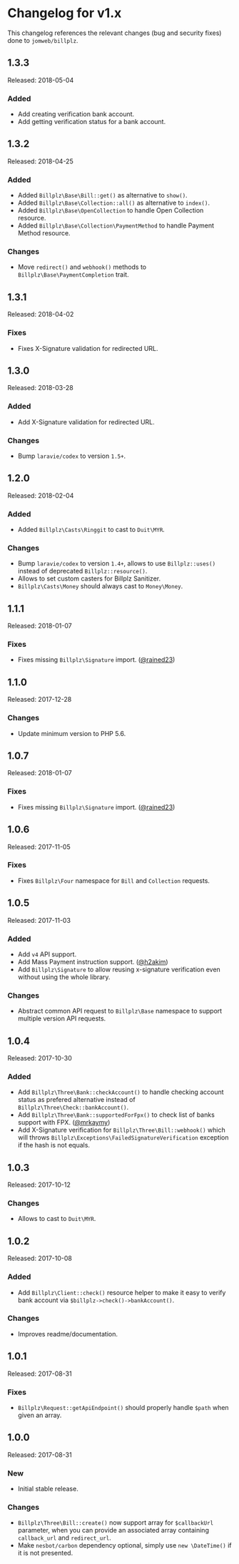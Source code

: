 # Changelog for v1.x

This changelog references the relevant changes (bug and security fixes) done to `jomweb/billplz`.

## 1.3.3

Released: 2018-05-04

### Added

* Add creating verification bank account.
* Add getting verification status for a bank account.

## 1.3.2

Released: 2018-04-25

### Added

* Added `Billplz\Base\Bill::get()` as alternative to `show()`.
* Added `Billplz\Base\Collection::all()` as alternative to `index()`.
* Added `Billplz\Base\OpenCollection` to handle Open Collection resource.
* Added `Billplz\Base\Collection\PaymentMethod` to handle Payment Method resource.

### Changes

* Move `redirect()` and `webhook()` methods to `Billplz\Base\PaymentCompletion` trait.

## 1.3.1

Released: 2018-04-02

### Fixes

* Fixes X-Signature validation for redirected URL.

## 1.3.0

Released: 2018-03-28

### Added

* Add X-Signature validation for redirected URL.

### Changes

* Bump `laravie/codex` to version `1.5+`.

## 1.2.0

Released: 2018-02-04

### Added

* Added `Billplz\Casts\Ringgit` to cast to `Duit\MYR`.

### Changes

* Bump `laravie/codex` to version `1.4+`, allows to use `Billplz::uses()` instead of deprecated `Billplz::resource()`.
* Allows to set custom casters for Billplz Sanitizer.
* `Billplz\Casts\Money` should always cast to `Money\Money`.

## 1.1.1

Released: 2018-01-07

### Fixes

* Fixes missing `Billplz\Signature` import. ([@rained23](https://github.com/rained23))

## 1.1.0

Released: 2017-12-28

### Changes

* Update minimum version to PHP 5.6.

## 1.0.7

Released: 2018-01-07

### Fixes

* Fixes missing `Billplz\Signature` import. ([@rained23](https://github.com/rained23))

## 1.0.6

Released: 2017-11-05

### Fixes

* Fixes `Billplz\Four` namespace for `Bill` and `Collection` requests.

## 1.0.5

Released: 2017-11-03

### Added

* Add `v4` API support.
* Add Mass Payment instruction support. ([@h2akim](https://github.com/h2akim))
* Add `Billplz\Signature` to allow reusing x-signature verification even without using the whole library.

### Changes

* Abstract common API request to `Billplz\Base` namespace to support multiple version API requests.

## 1.0.4

Released: 2017-10-30

### Added

* Add `Billplz\Three\Bank::checkAccount()` to handle checking account status as prefered alternative instead of `Billplz\Three\Check::bankAccount()`.
* Add `Billplz\Three\Bank::supportedForFpx()` to check list of banks support with FPX. ([@mrkaymy](https://github.com/mrkaymy))
* Add X-Signature verification for `Billplz\Three\Bill::webhook()` which will throws `Billplz\Exceptions\FailedSignatureVerification` exception if the hash is not equals.

## 1.0.3

Released: 2017-10-12

### Changes

* Allows to cast to `Duit\MYR`.

## 1.0.2

Released: 2017-10-08

### Added

* Add `Billplz\Client::check()` resource helper to make it easy to verify bank account via `$billplz->check()->bankAccount()`.

### Changes

* Improves readme/documentation.

## 1.0.1

Released: 2017-08-31

### Fixes

* `Billplz\Request::getApiEndpoint()` should properly handle `$path` when given an array.

## 1.0.0

Released: 2017-08-31

### New

* Initial stable release.

### Changes

* `Billplz\Three\Bill::create()` now support array for `$callbackUrl` parameter, when you can provide an associated array containing `callback_url` and `redirect_url`.
* Make `nesbot/carbon` dependency optional, simply use `new \DateTime()` if it is not presented.
